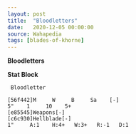 ```yaml
---
layout: post
title:  "Bloodletters"
date:   2020-12-05 00:00:00
source: Wahapedia
tags: [blades-of-khorne]
---
```


**Bloodletters**

**Stat Block**
```
 Bloodletter
```

```
[56f442]M     W     B     Sa    [-]
5"    1     10    5+    
[e85545]Weapons[-]
[c6c930]Hellblade[-]
1"     A:1    H:4+   W:3+   R:-1   D:1   
```
    